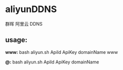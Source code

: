 # aliyunDDNS
 群晖 阿里云 DDNS
 
 ## usage:
 
**www:** bash aliyun.sh ApiId ApiKey domainName www

**@:** bash aliyun.sh ApiId ApiKey domainName
